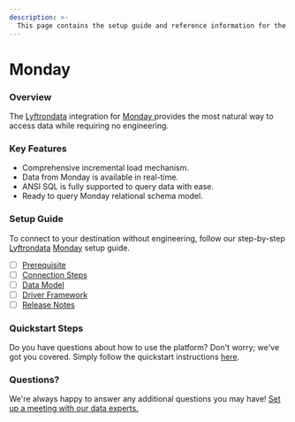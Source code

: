 ```yaml
---
description: >-
  This page contains the setup guide and reference information for the Monday source connector.
---
```


# Monday

### Overview

The [Lyftrondata](https://www.lyftrondata.com/) integration for [Monday](https://www.lyftrondata.com/integration/monday/)[ ](https://www.lyftrondata.com/integration/monday/)provides the most natural way to access data while requiring no engineering.

### Key Features

* Comprehensive incremental load mechanism.
* Data from Monday is available in real-time.&#x20;
* ANSI SQL is fully supported to query data with ease.
* Ready to query Monday relational schema model.

### Setup Guide

To connect to your destination without engineering, follow our step-by-step [Lyftrondata](https://www.lyftrondata.com/)  [Monday](https://www.lyftrondata.com/integration/monday/) setup guide.

* [ ] [Prerequisite](../../business-analytics/monday/prerequisite.md)
* [ ] [Connection Steps](../../business-analytics/monday/connection-steps.md)
* [ ] [Data Model](../../business-analytics/monday/data-model/)
* [ ] [Driver Framework](../../business-analytics/monday/driver-framework/)
* [ ] [Release Notes](../../business-analytics/monday/release-notes.md)

### Quickstart Steps

Do you have questions about how to use the platform? Don't worry; we've got you covered. Simply follow the quickstart instructions [here](../../../quickstart-steps.md).

### Questions? <a href="#questions" id="questions"></a>

We're always happy to answer any additional questions you may have! [Set up a meeting with our data experts.](https://www.lyftrondata.com/book-a-meeting/)

